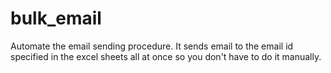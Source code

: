 # bulk_email
Automate the email sending procedure. It sends email to the email id specified in the excel sheets all at once so you don't have to do it manually.

